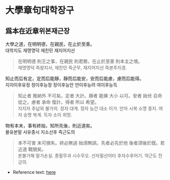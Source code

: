 # 大學章句대학장구

## 爲本在近章위본재근장

大學之道，在明明德，在親民，在止於至善。  
대학지도 재명명덕 재친민 재지어지선  
> 在明明德 則王之事，在親民 則君務，在止於至善 則本主之境。  
> 재명명덕 즉왕지사, 재친민 즉군무, 재지어지선 즉본주지경.  

知止而后有定，定而后能靜，靜而后能安，安而后能慮，慮而后能得。  
지지이후유정 정이후능정 정이후능안 안이후능려 여이후능득  
> 知止者 推納外 不可矣。定者 大計。靜者 能揀 大小 以可。安者 始伏 召命 從之。慮者 承命 復計。得者 所以 希望。  
> 지지자 추납외 불가의. 정자 대계. 정자 능간 대소 이가. 안자 시복 소명 종지. 여자 승명 복계. 득자 소이 희망.  

物有本末，事有終始，知所先後，則近道矣。  
물유본말 사유종시 지소선후 즉근도의  
> 本不可害 末可損失。終必無過 始須無誤。先者必先於他 後者須後於旣。若近道 戰兢矣。  
> 본불가해 말가손실. 종필무과 시수무오. 선자필선어타 후자수후어기. 약근도 전긍의.  

* Reference text: [here](https://ctext.org/si-shu-zhang-ju-ji-zhu/da-xue-zhang-ju1/zh)

